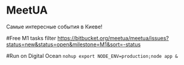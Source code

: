 # MeetUA
Самые интересные события в Киеве!

#Free M1 tasks filter
https://bitbucket.org/meetua/meetua/issues?status=new&status=open&milestone=M1&sort=-status

#Run on Digital Ocean
`nohup export NODE_ENV=production;node app &`